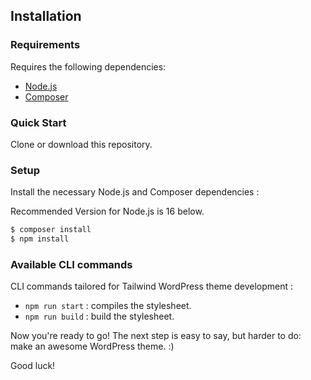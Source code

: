 Installation
---------------

### Requirements

Requires the following dependencies:

- [Node.js](https://nodejs.org/)
- [Composer](https://getcomposer.org/)

### Quick Start

Clone or download this repository.

### Setup

Install the necessary Node.js and Composer dependencies :

Recommended Version for Node.js is 16 below.

```sh
$ composer install
$ npm install 
```

### Available CLI commands

CLI commands tailored for Tailwind WordPress theme development :

- `npm run start` : compiles the stylesheet.
- `npm run build` : build the stylesheet.

Now you're ready to go! The next step is easy to say, but harder to do: make an awesome WordPress theme. :)

Good luck!
